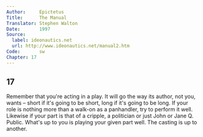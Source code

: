 ```yaml
---
Author:     Epictetus  
Title:      The Manual  
Translator: Stephen Walton  
Date:       1997  
Source:
  label: ideonautics.net
  url: http://www.ideonautics.net/manual2.htm
Code:       sw  
Chapter: 17
---
```

##  17

Remember that you're acting in a play. It will go the way its author, not you,
wants – short if it's going to be short, long if it's going to be long. If your
role is nothing more than a walk-on as a panhandler, try to perform it well.
Likewise if your part is that of a cripple, a politician or just John or Jane
Q. Public. What's up to you is playing your given part well. The casting is up
to another.


